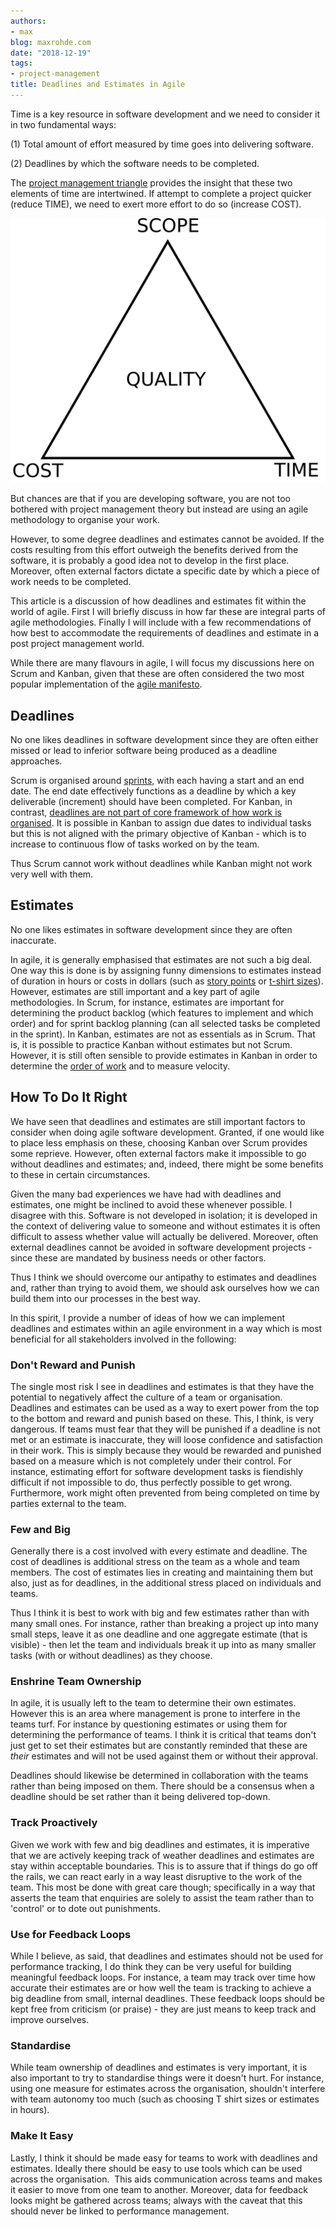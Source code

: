 ```yaml
---
authors:
- max
blog: maxrohde.com
date: "2018-12-19"
tags:
- project-management
title: Deadlines and Estimates in Agile
---
```


Time is a key resource in software development and we need to consider it in two fundamental ways:

(1) Total amount of effort measured by time goes into delivering software.

(2) Deadlines by which the software needs to be completed.

The [project management triangle](https://en.wikipedia.org/wiki/Project_management_triangle) provides the insight that these two elements of time are intertwined. If attempt to complete a project quicker (reduce TIME), we need to exert more effort to do so (increase COST).

![Project-triangle-en](images/Project-triangle-en.png)

But chances are that if you are developing software, you are not too bothered with project management theory but instead are using an agile methodology to organise your work.

However, to some degree deadlines and estimates cannot be avoided. If the costs resulting from this effort outweigh the benefits derived from the software, it is probably a good idea not to develop in the first place. Moreover, often external factors dictate a specific date by which a piece of work needs to be completed.

This article is a discussion of how deadlines and estimates fit within the world of agile. First I will briefly discuss in how far these are integral parts of agile methodologies. Finally I will include with a few recommendations of how best to accommodate the requirements of deadlines and estimate in a post project management world.

While there are many flavours in agile, I will focus my discussions here on Scrum and Kanban, given that these are often considered the two most popular implementation of the [agile manifesto](https://agilemanifesto.org/).

## Deadlines

No one likes deadlines in software development since they are often either missed or lead to inferior software being produced as a deadline approaches.

Scrum is organised around [sprints,](https://www.scrum.org/resources/what-is-a-sprint-in-scrum) with each having a start and an end date. The end date effectively functions as a deadline by which a key deliverable (increment) should have been completed. For Kanban, in contrast, [deadlines are not part of core framework of how work is organised](https://www.digite.com/blog/due-dates-in-kanban-systems/). It is possible in Kanban to assign due dates to individual tasks but this is not aligned with the primary objective of Kanban - which is to increase to continuous flow of tasks worked on by the team.

Thus Scrum cannot work without deadlines while Kanban might not work very well with them.

## Estimates

No one likes estimates in software development since they are often inaccurate.

In agile, it is generally emphasised that estimates are not such a big deal. One way this is done is by assigning funny dimensions to estimates instead of duration in hours or costs in dollars (such as [story points](https://rubygarage.org/blog/3-reasons-to-estimate-with-story-points) or [t-shirt sizes](https://medium.com/radius-engineering/project-estimation-through-t-shirt-size-ea496c631428)). However, estimates are still important and a key part of agile methodologies. In Scrum, for instance, estimates are important for determining the product backlog (which features to implement and which order) and for sprint backlog planning (can all selected tasks be completed in the sprint). In Kanban, estimates are not as essentials as in Scrum. That is, it is possible to practice Kanban without estimates but not Scrum. However, it is still often sensible to provide estimates in Kanban in order to determine the [order of work](https://dzone.com/articles/is-there-any-value-in-estimating-if-youre-using-ka) and to measure velocity.

## How To Do It Right

We have seen that deadlines and estimates are still important factors to consider when doing agile software development. Granted, if one would like to place less emphasis on these, choosing Kanban over Scrum provides some reprieve. However, often external factors make it impossible to go without deadlines and estimates; and, indeed, there might be some benefits to these in certain circumstances.

Given the many bad experiences we have had with deadlines and estimates, one might be inclined to avoid these whenever possible. I disagree with this. Software is not developed in isolation; it is developed in the context of delivering value to someone and without estimates it is often difficult to assess whether value will actually be delivered. Moreover, often external deadlines cannot be avoided in software development projects - since these are mandated by business needs or other factors.

Thus I think we should overcome our antipathy to estimates and deadlines and, rather than trying to avoid them, we should ask ourselves how we can build them into our processes in the best way.

In this spirit, I provide a number of ideas of how we can implement deadlines and estimates within an agile environment in a way which is most beneficial for all stakeholders involved in the following:

### Don't Reward and Punish

The single most risk I see in deadlines and estimates is that they have the potential to negatively affect the culture of a team or organisation. Deadlines and estimates can be used as a way to exert power from the top to the bottom and reward and punish based on these. This, I think, is very dangerous. If teams must fear that they will be punished if a deadline is not met or an estimate is inaccurate, they will loose confidence and satisfaction in their work. This is simply because they would be rewarded and punished based on a measure which is not completely under their control. For instance, estimating effort for software development tasks is fiendishly difficult if not impossible to do, thus perfectly possible to get wrong. Furthermore, work might often prevented from being completed on time by parties external to the team.

### Few and Big

Generally there is a cost involved with every estimate and deadline. The cost of deadlines is additional stress on the team as a whole and team members. The cost of estimates lies in creating and maintaining them but also, just as for deadlines, in the additional stress placed on individuals and teams.

Thus I think it is best to work with big and few estimates rather than with many small ones. For instance, rather than breaking a project up into many small steps, leave it as one deadline and one aggregate estimate (that is visible) - then let the team and individuals break it up into as many smaller tasks (with or without deadlines) as they choose.

### Enshrine Team Ownership

In agile, it is usually left to the team to determine their own estimates. However this is an area where management is prone to interfere in the teams turf. For instance by questioning estimates or using them for determining the performance of teams. I think it is critical that teams don't just get to set their estimates but are constantly reminded that these are _their_ estimates and will not be used against them or without their approval.

Deadlines should likewise be determined in collaboration with the teams rather than being imposed on them. There should be a consensus when a deadline should be set rather than it being delivered top-down.

### Track Proactively

Given we work with few and big deadlines and estimates, it is imperative that we are actively keeping track of weather deadlines and estimates are stay within acceptable boundaries. This is to assure that if things do go off the rails, we can react early in a way least disruptive to the work of the team. This most be done with great care though; specifically in a way that asserts the team that enquiries are solely to assist the team rather than to 'control' or to dote out punishments.

### Use for Feedback Loops

While I believe, as said, that deadlines and estimates should not be used for performance tracking, I do think they can be very useful for building meaningful feedback loops. For instance, a team may track over time how accurate their estimates are or how well the team is tracking to achieve a big deadline from small, internal deadlines. These feedback loops should be kept free from criticism (or praise) - they are just means to keep track and improve ourselves.

### Standardise

While team ownership of deadlines and estimates is very important, it is also important to try to standardise things were it doesn't hurt. For instance, using one measure for estimates across the organisation, shouldn't interfere with team autonomy too much (such as choosing T shirt sizes or estimates in hours).

### Make It Easy

Lastly, I think it should be made easy for teams to work with deadlines and estimates. Ideally there should be easy to use tools which can be used across the organisation.  This aids communication across teams and makes it easier to move from one team to another. Moreover, data for feedback looks might be gathered across teams; always with the caveat that this should never be linked to performance management.
